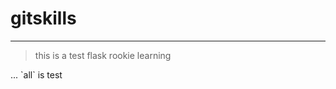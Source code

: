 # gitskills
<hr>
<blockquote>

this is a test flask
rookie learning
</blockquote>
... `all` is test



